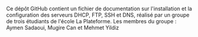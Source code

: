 Ce dépôt GitHub contient un fichier de documentation sur l'installation et la configuration des serveurs DHCP, FTP, SSH et DNS, réalisé par un groupe de trois étudiants de l'école La Plateforme.
Les membres du groupe : Aymen Sadaoui, Mugire Can et Mehmet Yildiz
